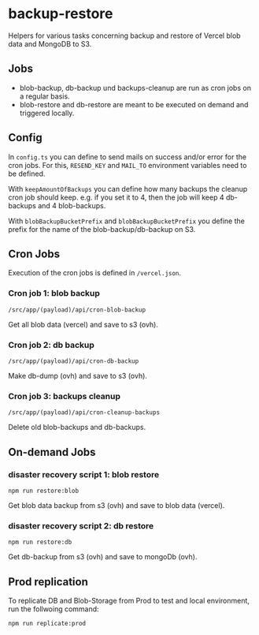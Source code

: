 # backup-restore

Helpers for various tasks concerning backup and restore of Vercel blob data and MongoDB to S3.

## Jobs

- blob-backup, db-backup und backups-cleanup are run as cron jobs on a regular basis.
- blob-restore and db-restore are meant to be executed on demand and triggered locally.

## Config

In `config.ts` you can define to send mails on success and/or error for the cron jobs. For this, `RESEND_KEY` and `MAIL_TO` environment variables need to be defined.

With `keepAmountOfBackups` you can define how many backups the cleanup cron job should keep. e.g. if you set it to 4, then the job will keep 4 db-backups and 4 blob-backups.

With `blobBackupBucketPrefix` and `blobBackupBucketPrefix` you define the prefix for the name of the blob-backup/db-backup on S3.

## Cron Jobs

Execution of the cron jobs is defined in `/vercel.json`.

### Cron job 1: blob backup

`/src/app/(payload)/api/cron-blob-backup`

Get all blob data (vercel) and save to s3 (ovh).


### Cron job 2: db backup

`/src/app/(payload)/api/cron-db-backup`

Make db-dump (ovh) and save to s3 (ovh).

### Cron job 3: backups cleanup

`/src/app/(payload)/api/cron-cleanup-backups`

Delete old blob-backups and db-backups.

## On-demand Jobs

### disaster recovery script 1: blob restore

`npm run restore:blob`

Get blob data backup from s3 (ovh) and save to blob data (vercel).

### disaster recovery script 2: db restore

`npm run restore:db`

Get db-backup from s3 (ovh) and save to mongoDb (ovh).

## Prod replication

To replicate DB and Blob-Storage from Prod to test and local environment, run the follwoing command:

`npm run replicate:prod`

